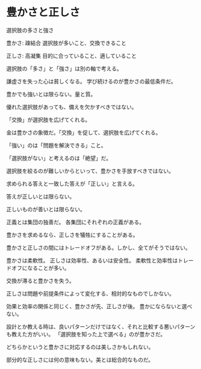# 豊かさと正しさ

選択肢の多さと強さ

豊かさ: 疎結合
選択肢が多いこと、交換できること

正しさ: 高凝集
目的に合っていること、適していること

選択肢の「多さ」と「強さ」は別の軸で考える。

謙虚さを失った心は貧しくなる。
学び続けるのが豊かさの最低条件だ。

豊かでも強いとは限らない。量と質。

優れた選択肢があっても、備えを欠かすべきではない。

「交換」が選択肢を広げてくれる。

金は豊かさの象徴だ。「交換」を促して、選択肢を広げてくれる。

「強い」のは「問題を解決できる」こと。

「選択肢がない」と考えるのは「絶望」だ。

選択肢を絞るのが難しいからといって、豊かさを手放すべきではない。

求められる答えと一致した答えが「正しい」と言える。

答えが正しいとは限らない。

正しいものが善いとは限らない。

正義とは集団の独善だ。
各集団にそれぞれの正義がある。

豊かさを求めるなら、正しさを犠牲にすることがある。

豊かさと正しさの間にはトレードオフがある。しかし、全てがそうではない。

豊かさは柔軟性。
正しさは効率性、あるいは安全性。
柔軟性と効率性はトレードオフになることが多い。

交換が滞ると豊かさを失う。

正しさは問題や前提条件によって変化する、相対的なものでしかない。

効果と効率の関係と同じく、豊かさが先、正しさが後。
豊かにならないと選べない。

設計とか教える時は、良いパターンだけではなく、それと比較する悪いパターンも教えた方がいい。
「選択肢を知った上で選べる」のが豊かさだ。

どちらかというと豊かさに対応するのは美しさかもしれない。

部分的な正しさには何の意味もない。美とは総合的なものだ。
